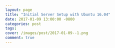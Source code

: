 ```yaml
---
layout: page
title: "Initial Server Setup with Ubuntu 16.04"
date: 2017-01-09 13:00:00 -0800
categories: post
tags: 
cover: /images/post/2017-01-09--1.png
comment: true
---
```


